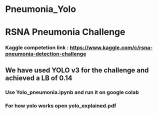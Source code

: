 # Pneumonia_Yolo


# RSNA Pneumonia Challenge
### Kaggle competetion link : https://www.kaggle.com/c/rsna-pneumonia-detection-challenge
## We have used YOLO v3 for the challenge and achieved a LB of 0.14

### Use Yolo_pneumonia.ipynb and run it on google colab
### For how yolo works open yolo_explained.pdf
